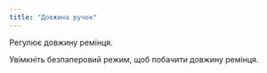```yaml
---
title: "Довжина ручок"
---
```


Регулює довжину ремінця.

<Tip>

Увімкніть безпаперовий режим, щоб побачити довжину ремінця.

</Tip>





